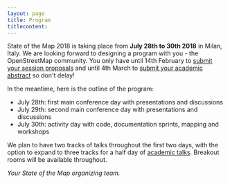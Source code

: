 ```yaml
---
layout: page
title: Program
titlecontent:
---
```


State of the Map 2018 is taking place from **July 28th to 30th 2018** in Milan, Italy. We are looking forward to designing a program with you - the OpenStreetMap community. You only have until 14th February to <a href="https://blog.openstreetmap.org/2018/01/11/session-proposals-sotm-2018/">submit your session proposals</a> and until 4th March to <a href="https://2018.stateofthemap.org/academictrack/">submit your academic abstract</a> so don't delay!

In the meantime, here is the outline of the program:

- July 28th: first main conference day with presentations and discussions
- July 29th: second main conference day with presentations and discussions
- July 30th: activity day with code, documentation sprints, mapping and workshops

We plan to have two tracks of talks throughout the first two days, with the option to expand to three tracks for a half day of <a href="https://2018.stateofthemap.org/academictrack/">academic talks</a>. Breakout rooms will be available throughout.

*Your State of the Map organizing team.*
